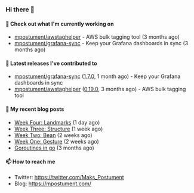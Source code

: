 ### Hi there 👋

#### 👷 Check out what I'm currently working on

- [mpostument/awstaghelper](https://github.com/mpostument/awstaghelper) - AWS bulk tagging tool (3 months ago)
- [mpostument/grafana-sync](https://github.com/mpostument/grafana-sync) - Keep your Grafana dashboards in sync (3 months ago)

#### 🔭 Latest releases I've contributed to

- [mpostument/grafana-sync](https://github.com/mpostument/grafana-sync) ([1.7.0](https://github.com/mpostument/grafana-sync/releases/tag/1.7.0), 1 month ago) - Keep your Grafana dashboards in sync
- [mpostument/awstaghelper](https://github.com/mpostument/awstaghelper) ([0.19.0](https://github.com/mpostument/awstaghelper/releases/tag/0.19.0), 3 months ago) - AWS bulk tagging tool

#### 📜 My recent blog posts

- [Week Four: Landmarks](https://mpostument.com/drawing/figure_drawing/week_four_landmark/) (1 day ago)
- [Week Three: Structure](https://mpostument.com/drawing/figure_drawing/week_three_structure/) (1 week ago)
- [Week Two: Bean](https://mpostument.com/drawing/figure_drawing/week_two_bean/) (2 weeks ago)
- [Week One: Gesture](https://mpostument.com/drawing/figure_drawing/week_one_gesture/) (2 weeks ago)
- [Goroutines in go](https://mpostument.com/programming/golang/basics/go-routines/) (3 months ago)

#### 📫 How to reach me

- Twitter: https://twitter.com/Maks_Postument
- Blog: https://mpostument.com/
